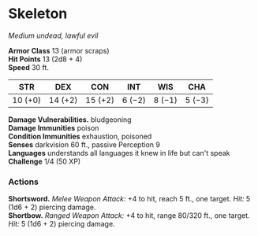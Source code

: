 # Skeleton 
_Medium undead, lawful evil_

**Armor Class** 13 (armor scraps)    
**Hit Points** 13 (2d8 + 4)    
**Speed** 30 ft. 

| STR     | DEX     | CON     | INT     | WIS     | CHA     |
|---------|---------|---------|---------|---------|---------|
| 10 (+0) | 14 (+2) | 15 (+2) | 6 (−2)  | 8 (−1)  | 5 (−3)  |

**Damage Vulnerabilities.** bludgeoning    
**Damage Immunities** poison    
**Condition Immunities** exhaustion, poisoned    
**Senses** darkvision 60 ft., passive Perception 9    
**Languages** understands all languages it knew in life but can't speak    
**Challenge** 1/4 (50 XP) 

### Actions 
**Shortsword.** _Melee Weapon Attack:_ +4 to hit, reach 5 ft., one target. _Hit:_ 5 (1d6 + 2) piercing damage.    
**Shortbow.** _Ranged Weapon Attack:_ +4 to hit, range 80/320 ft., one target. _Hit:_ 5 (1d6 + 2) piercing damage.

